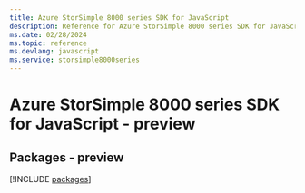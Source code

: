 ```yaml
---
title: Azure StorSimple 8000 series SDK for JavaScript
description: Reference for Azure StorSimple 8000 series SDK for JavaScript
ms.date: 02/28/2024
ms.topic: reference
ms.devlang: javascript
ms.service: storsimple8000series
---
```

# Azure StorSimple 8000 series SDK for JavaScript - preview
## Packages - preview
[!INCLUDE [packages](storsimple-8000-series-index.md)]